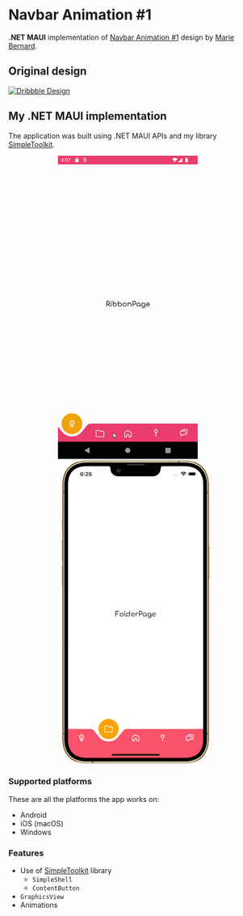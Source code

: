 # Navbar Animation #1

**.NET MAUI** implementation of [Navbar Animation #1](https://dribbble.com/shots/9852644-Navbar-Animation-1) design by [Marie Bernard](https://dribbble.com/marie_brn).

## Original design

[![Dribbble Design](./Images/original%20design.gif)](https://dribbble.com/shots/9852644-Navbar-Animation-1)

## My .NET MAUI implementation

The application was built using .NET MAUI APIs and my library [SimpleToolkit](https://github.com/RadekVyM/SimpleToolkit).

<p align="center">
    <img src="./Images/navbaranimation%20gif%20720.gif" data-canonical-src="./Images/navbaranimation%20gif%20720.gif" height="600" />
    &nbsp;&nbsp;&nbsp;&nbsp;&nbsp;&nbsp;&nbsp;
    <img src="./Images/iphone_navbaranimation_1.png" data-canonical-src="./Images/iphone_navbaranimation_1.png" height="600" />
</p>

### Supported platforms

These are all the platforms the app works on:

- Android
- iOS (macOS)
- Windows

### Features

- Use of [SimpleToolkit](https://github.com/RadekVyM/SimpleToolkit) library
    - `SimpleShell`
    - `ContentButton`
- `GraphicsView`
- Animations
